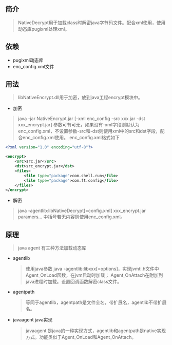 ## 简介
> NativeDecrypt用于加载class时解密java字节码文件。配合xml使用，使用动态库pugixml处理xml。

## 依赖
* pugixml动态库
* enc_config.xml文件

## 用法
> libNativeEncrypt.dll用于加密，放到java工程encrypt模块中。
* 加密
>java -jar NativeEncrypt.jar [-xml enc_config -src xxx.jar -dst xxx_encrypt.jar] 参数可有可无，如果没有-xml字段则默认为enc_config.xml，不设置参数-src和-dst则使用xml中的src和dst字段，配合enc_config.xml使用。
 enc_config.xml格式如下
 ```xml
 <?xml version="1.0" encoding="utf-8"?>
 
 <encrypt>
     <src>src.jar</src>
     <dst>src_encrypt.jar</dst>
     <files>
         <file type="package">com.shell.run</file>
         <file type="package">com.ft.config</file>
     </files>
 </encrypt>
 ```
* 解密
>java -agentlib:libNativeDecrypt[=config.xml] xxx_encrypt.jar paramers... 中括号若无内容则使用enc_config.xml。

## 原理
> java agent 有三种方法加载动态库
* agentlib
    > 使用java参数 java -agentlib:libxxx[=options]，实现jvmti.h文件中Agent_OnLoad函数，在jvm启动时加载；
    Agent_OnAttach在附加到java进程时加载。设置回调函数解密class文件。
* agentpath
    > 等同于agentlib，agentpath是文件全名，带扩展名，agentlib不带扩展名。
* javaagent java实现
    > javaagent 是java的一种实现方式，agentlib和agentpath是native实现方式。功能类似于Agent_OnLoad和Agent_OnAttach。


